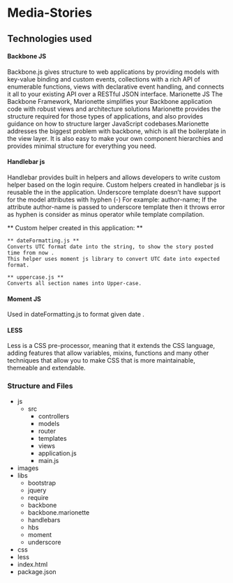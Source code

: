 # Media-Stories

## Technologies used

#### Backbone JS

Backbone.js gives structure to web applications by providing models with key-value binding and custom events, 
collections with a rich API of enumerable functions, views with declarative event handling, and connects it all
 to your existing API over a RESTful JSON interface.
Marionette JS
The Backbone Framework, Marionette simplifies your Backbone application code with robust views and architecture solutions
Marionette provides the structure required for those types of applications, and also provides guidance on how to structure 
larger JavaScript codebases.Marionette addresses the biggest problem with backbone, which is all the boilerplate in 
the view layer. It is also easy to make your own component hierarchies and provides minimal structure for everything you need. 

#### Handlebar js

Handlebar provides built in helpers and allows developers to write custom helper based on the login require. 
 Custom helpers created in handlebar js is reusable the in the application.
 Underscore template doesn’t have support for the model attributes with hyphen (-)
   For example: author-name;
   If the attribute author-name is passed to underscore template then it throws error as hyphen is consider 
   as minus operator while template compilation.
     
  ** Custom helper created in this application: **
 
    ** dateFormatting.js **
	Converts UTC format date into the string, to show the story posted time from now .
	This helper uses moment js library to convert UTC date into expected format.
	
	** uppercase.js **
    Converts all section names into Upper-case.

 #### Moment JS
Used in dateFormatting.js  to format given date .


#### LESS

Less is a CSS pre-processor, meaning that it extends the CSS language, adding features that allow 
variables, mixins, functions and many other techniques that allow you to make CSS that is more maintainable, themeable and extendable.

### Structure and Files

 + js
    + src
	    + controllers
        + models
        + router
        + templates
        + views
	    + application.js
	    + main.js
  + images
  + libs
	+ bootstrap
	+ jquery
	+ require
	+ backbone 
	+ backbone.marionette
	+ handlebars
	+ hbs
	+ moment
	+ underscore
 + css
 + less
 + index.html
 + package.json

     
        
